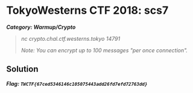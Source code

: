 # TokyoWesterns CTF 2018: scs7
***Category: Warmup/Crypto***
>*nc crypto.chal.ctf.westerns.tokyo 14791*
>
>*Note: You can encrypt up to 100 messages "per once connection".*
## Solution

***Flag: `TWCTF{67ced5346146c105075443add26fd7efd72763dd}`***